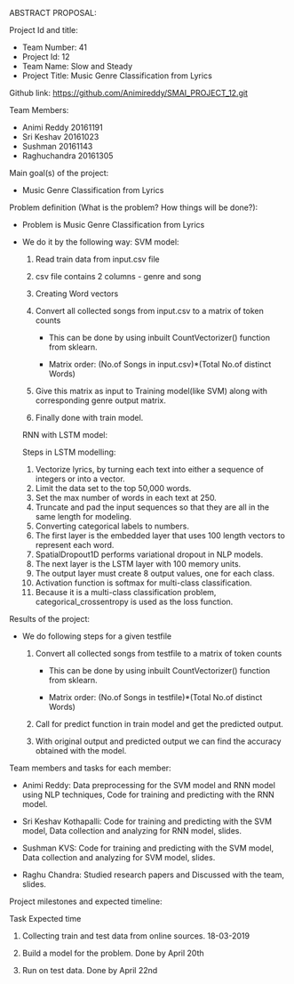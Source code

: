 ABSTRACT PROPOSAL:

Project Id and title:

- Team Number: 41
- Project Id: 12 
- Team Name: Slow and Steady
- Project Title: Music Genre Classification from Lyrics

Github link: https://github.com/Animireddy/SMAI_PROJECT_12.git

Team Members:

- Animi Reddy 20161191
- Sri Keshav 20161023
- Sushman 20161143
- Raghuchandra 20161305
  
Main goal(s) of the project:

- Music Genre Classification from Lyrics

Problem definition (What is the problem? How things will be done?):

- Problem is Music Genre Classification from Lyrics

- We do it by the following way:
	SVM model:
	
	1. Read train data from input.csv file 

	2. csv file contains 2 columns - genre and song 

	3. Creating Word vectors 

	4. Convert all collected songs from input.csv to a matrix of token counts

	   - This can be done by using inbuilt CountVectorizer() function from sklearn.

	   - Matrix order: (No.of Songs in input.csv)*(Total No.of distinct Words)

	5. Give this matrix as input to Training model(like SVM) along with corresponding genre output matrix.

	6. Finally done with train model.
	

	RNN with LSTM model:
	
	Steps in LSTM modelling:
	1. Vectorize lyrics, by turning each text into either a sequence of integers or into a vector.
	2. Limit the data set to the top 50,000 words.
	3. Set the max number of words in each text at 250.
	4. Truncate and pad the input sequences so that they are all in the same length for modeling.
	5. Converting categorical labels to numbers.
	6. The first layer is the embedded layer that uses 100 length vectors to represent each word.
	7. SpatialDropout1D performs variational dropout in NLP models.
	8. The next layer is the LSTM layer with 100 memory units.
	9. The output layer must create 8 output values, one for each class.
	10. Activation function is softmax for multi-class classification.
	11. Because it is a multi-class classification problem, categorical_crossentropy is used as the loss function.



Results of the project:

- We do following steps for a given testfile 

	1. Convert all collected songs from testfile to a matrix of token counts

	   - This can be done by using inbuilt CountVectorizer() function from sklearn.

	   - Matrix order: (No.of Songs in testfile)*(Total No.of distinct Words)

	2. Call for predict function in train model and get the predicted output.

	3. With original output and predicted output we can find the accuracy obtained with the model.

Team members and tasks for each member:

- Animi Reddy: Data preprocessing for the SVM model and RNN model using NLP techniques, Code for training and predicting with the RNN model.

- Sri Keshav Kothapalli: Code for training and predicting with the SVM model, Data collection and analyzing for RNN model, slides.

- Sushman KVS: Code for training and predicting with the SVM model, Data collection and analyzing for SVM model, slides.

- Raghu Chandra: Studied research papers and Discussed with the team, slides.

Project milestones and expected timeline:

Task             													      Expected time

1. Collecting train and test data from online sources.		18-03-2019

2. Build a model for the problem. 									Done by April 20th

3. Run on test data. 											      	Done by April 22nd


